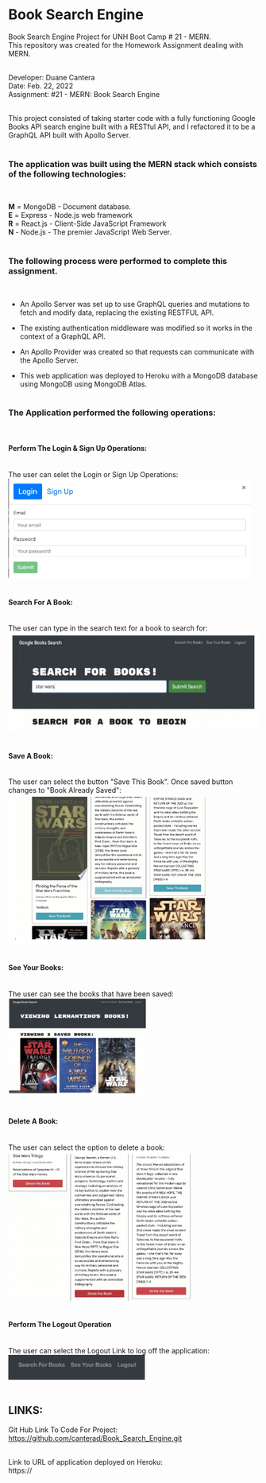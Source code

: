 # Book Search Engine
Book Search Engine Project for UNH Boot Camp # 21 - MERN.<br>
This repository was created for the Homework Assignment dealing with MERN.<br><br>

Developer: Duane Cantera<br>
Date: Feb. 22, 2022<br>
Assignment: #21 - MERN: Book Search Engine<br><br>

This project consisted of taking starter code with a fully functioning Google Books API
search engine built with a RESTful API, and I refactored it to be a GraphQL API built
with Apollo Server.
<br><br>

### The application was built using the MERN stack which consists of the following technologies:
<br>

**M** = MongoDB - Document database.<br>
**E** = Express - Node.js web framework<br>
**R** = React.js - Client-Side JavaScript Framework<br>
**N** - Node.js - The premier JavaScript Web Server.
<br><br>

### The following process were performed to complete this assignment.

<br>

* An Apollo Server was set up to use GraphQL queries and mutations to fetch and modify data,
  replacing the existing RESTFUL API.

* The existing authentication middleware was modified so it works in the context of a GraphQL API.

* An Apollo Provider was created so that requests can communicate with the Apollo Server.

* This web application was deployed to Heroku with a MongoDB database using MongoDB using MongoDB Atlas.
<br><br>

### The Application performed the following operations:

<br>

#### Perform The Login  & Sign Up Operations:
<br>The user can selet the Login or Sign Up Operations:
<br>
<img src="Images/LoginSignUp.jpg" height="200">
<br><br>

#### Search For A Book:
<br>The user can type in the search text for a book to search for:
<br>
<img src="Images/BookSearch.jpg" height="200">
<br><br>

#### Save A Book:
<br>The user can select the button "Save This Book".  Once saved button changes to "Book Already Saved":
<br>
<img src="Images/SaveBook.jpg" height="300">
<br><br>

#### See Your Books:
<br>The user can see the books that have been saved:
<br>
<img src="Images/YourBooks.jpg" height="200">
<br><br>

#### Delete A Book:
<br>The user can select the option to delete a book:
<br>
<img src="Images/DeleteBook.jpg" height="300">
<br><br>

#### Perform The Logout Operation
<br>The user can select the Logout Link to log off the application:
<br>
<img src="Images/Logout.jpg" height="50">
<br><br>

## LINKS:

Git Hub Link To Code For Project:<br> 
https://github.com/canterad/Book_Search_Engine.git

<br>Link to URL of application deployed on Heroku:<br>
https://
